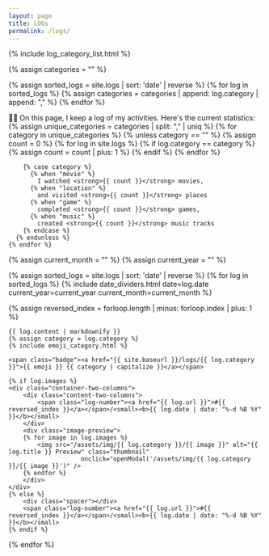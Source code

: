 ```yaml
---
layout: page
title: LOGs
permalink: /logs/
---
```


{% include log_category_list.html %}

{% assign categories = "" %}

{% assign sorted_logs = site.logs | sort: 'date' | reverse %}
{% for log in sorted_logs %}
  {% assign categories = categories | append: log.category | append: "," %}
{% endfor %}

<div class="bubble yellow">
 💁‍♂️ On this page, I keep a log of my activities. Here's the current statistics:
    {% assign unique_categories = categories | split: "," | uniq %}
    {% for category in unique_categories %}
      {% unless category == "" %}
        {% assign count = 0 %}
        {% for log in site.logs %}
          {% if log.category == category %}
            {% assign count = count | plus: 1 %}
          {% endif %}
        {% endfor %}
        
        {% case category %}
          {% when "movie" %}
            I watched <strong>{{ count }}</strong> movies,
          {% when "location" %}
            and visited <strong>{{ count }}</strong> places
          {% when "game" %}
            completed <strong>{{ count }}</strong> games,
          {% when "music" %}
            created <strong>{{ count }}</strong> music tracks
        {% endcase %}
      {% endunless %}
    {% endfor %}
</div>
<div class="spacer"></div>

{% assign current_month = "" %}
{% assign current_year = "" %}

{% assign sorted_logs = site.logs | sort: 'date' | reverse %}
{% for log in sorted_logs %}
    {% include date_dividers.html 
        date=log.date 
        current_year=current_year 
        current_month=current_month 
    %}

<div class="bubble">
    {% assign reversed_index = forloop.length | minus: forloop.index | plus: 1 %}

    {{ log.content | markdownify }}
    {% assign category = log.category %}
    {% include emoji_category.html %}

    <span class="badge"><a href="{{ site.baseurl }}/logs/{{ log.category }}">{{ emoji }} {{ category | capitalize }}</a></span>

    {% if log.images %}
    <div class="container-two-columns">
        <div class="content-two-columns">
            <span class="log-number"><a href="{{ log.url }}">#{{ reversed_index }}</a></span>/<small><b>{{ log.date | date: "%-d %B %Y" }}</b></small>
        </div>
        <div class="image-preview">
        {% for image in log.images %}
            <img src="/assets/img/{{ log.category }}/{{ image }}" alt="{{ log.title }} Preview" class="thumbnail"
                        onclick="openModal('/assets/img/{{ log.category }}/{{ image }}')" />
        {% endfor %}
        </div>
    </div>
    {% else %}
        <div class="spacer"></div>
        <span class="log-number"><a href="{{ log.url }}">#{{ reversed_index }}</a></span>/<small><b>{{ log.date | date: "%-d %B %Y" }}</b></small>
    {% endif %}
</div>

<div class="spacer"></div>
{% endfor %}
